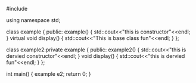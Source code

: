 #include<iostream>

using namespace std;

class example
{
public:
	example()
	{
		std::cout<<"this is constructor"<<endl;
	}
	virtual	void display()
	{
	  std::cout<<"This is base class fun"<<endl;
	}
};

class example2:private example
{
public:
        example2()
        {
                std::cout<<"this is dervied constructor"<<endl;
        }
	void display()
	{
		std::cout<<"this is dervied fun"<<endl;
	}
};

int main()
{
	example e2;
	return 0;
}
